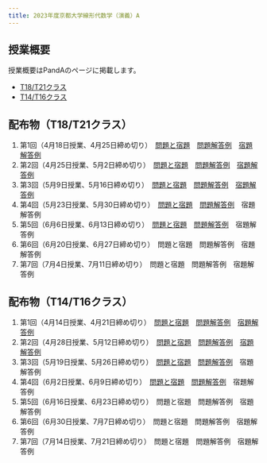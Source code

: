 ```yaml
---
title: 2023年度京都大学線形代数学（演義）A
---
```


## 授業概要

授業概要はPandAのページに掲載します。

- [T18/T21クラス](https://panda.ecs.kyoto-u.ac.jp/portal/site/2023-888-N151-033/)
- [T14/T16クラス](https://panda.ecs.kyoto-u.ac.jp/portal/site/2023-888-N151-029/)

## 配布物（T18/T21クラス）

1. 第1回（4月18日授業、4月25日締め切り）　[問題と宿題](t_1_problem.pdf)　[問題解答例](t_1_solution_a.pdf)　[宿題解答例](t_1_solution_b.pdf)
2. 第2回（4月25日授業、5月2日締め切り）　[問題と宿題](t_2_problem.pdf)　[問題解答例](t_2_solution_a.pdf)　[宿題解答例](t_2_solution_b.pdf)
3. 第3回（5月9日授業、5月16日締め切り）　[問題と宿題](t_3_problem.pdf)　[問題解答例](t_3_solution_a.pdf)　[宿題解答例](t_3_solution_b.pdf)
4. 第4回（5月23日授業、5月30日締め切り）　[問題と宿題](t_4_problem.pdf)　[問題解答例](t_4_solution_a.pdf)　宿題解答例
5. 第5回（6月6日授業、6月13日締め切り）　[問題と宿題](t_5_problem.pdf)　[問題解答例](t_5_solution_a.pdf)　宿題解答例
6. 第6回（6月20日授業、6月27日締め切り）　問題と宿題　問題解答例　宿題解答例
7. 第7回（7月4日授業、7月11日締め切り）　問題と宿題　問題解答例　宿題解答例

## 配布物（T14/T16クラス）

1. 第1回（4月14日授業、4月21日締め切り）　[問題と宿題](f_1_problem.pdf)　[問題解答例](f_1_solution_a.pdf)　[宿題解答例](f_1_solution_b.pdf)
2. 第2回（4月28日授業、5月12日締め切り）　[問題と宿題](f_2_problem.pdf)　[問題解答例](f_2_solution_a.pdf)　[宿題解答例](f_2_solution_b.pdf)
3. 第3回（5月19日授業、5月26日締め切り）　[問題と宿題](f_3_problem.pdf)　[問題解答例](f_3_solution_a.pdf)　宿題解答例
4. 第4回（6月2日授業、6月9日締め切り）　[問題と宿題](f_4_problem.pdf)　[問題解答例](f_4_solution_a.pdf)　宿題解答例
5. 第5回（6月16日授業、6月23日締め切り）　問題と宿題　問題解答例　宿題解答例
6. 第6回（6月30日授業、7月7日締め切り）　問題と宿題　問題解答例　宿題解答例
7. 第7回（7月14日授業、7月21日締め切り）　問題と宿題　問題解答例　宿題解答例
